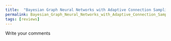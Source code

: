 ```yaml
---
title:  "Bayesian Graph Neural Networks with Adaptive Connection Sampling"
permalink: Bayesian_Graph_Neural_Networks_with_Adaptive_Connection_Sampling.html
tags: [reviews]
---
```


Write your comments
